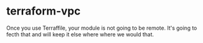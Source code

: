 # terraform-vpc

Once you use Terraffile, your module is not going to be remote.
It's going to fecth that and will keep it else where where we would that. 